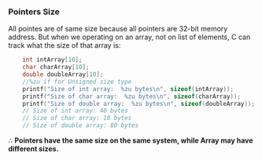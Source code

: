 ### Pointers Size
All pointes are of same size because all pointers are 32-bit memory address.
But when we operating on an array, not on list of elements, C can track what the size of that array is: 

```C
	int intArray[10];
	char charArray[10];
	double doubleArray[10];
	//%zu if for Unsigned size type
	printf("Size of int array:  %zu bytes\n", sizeof(intArray));
	printf("Size of char array:  %zu bytes\n", sizeof(charArray));
	printf("Size of double array:  %zu bytes\n", sizeof(doubleArray));
	// Size of int array: 40 bytes
	// Size of char array: 10 bytes
	// Size of double array: 80 bytes
```

$\therefore$ __Pointers have the same size on the same system, while Array may have different sizes.__

